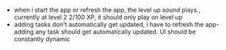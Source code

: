- when i start the app or refresh the app, the level up sound plays , currently at level 2 2/100 XP, it should only play on level up
- adding tasks don't automatically get updated, i have to refresh the app- adding any task should get automatically updated. UI should be constantly dynamic